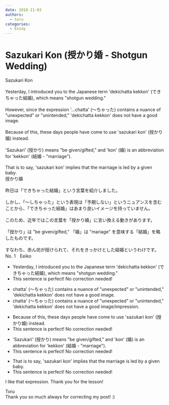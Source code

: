 ```yaml
---
date: 2018-11-03
authors:
  - toru
categories:
  - Essay
---
```


<h1 id="subject_show">Sazukari Kon (授かり婚 - Shotgun Wedding)</h1>
<div class="date" hidden>Nov 3, 2018 23:32</div>
<div id="post"><div id="body_show_ori">
Sazukari Kon<br/><br/>Yesterday, I introduced you to the Japanese term 'dekichatta kekkon' (できちゃった結婚), which means "shotgun wedding."<br/><br/>However, since the expression '...chatta' (～ちゃった) contains a nuance of "unexpected" or "unintended," 'dekichatta kekkon' does not have a good image.<br/><br/>Because of this, these days people have come to use 'sazukari kon' (授かり婚) instead.<br/><br/>'Sazukari' (授かり) means "be given/gifted," and 'kon' (婚) is an abbreviation for 'kekkon' (結婚 - "marriage").<br/><br/>That is to say, 'sazukari kon' implies that the marriage is led by a given baby.
</div></div>

<!-- more -->

<div id="post_ja"><div id="body_show_mo">
授かり婚<br/><br/>昨日は「できちゃった結婚」という言葉を紹介しました。<br/><br/>しかし、「～しちゃった」という表現は「予期しない」というニュアンスを含むことから、「できちゃった結婚」はあまり良いイメージを持っていません。<br/><br/>このため、近年ではこの言葉を「授かり婚」に言い換える動きがあります。<br/><br/>「授かり」は "be given/gifted," 「婚」は "mariage" を意味する「結婚」を略したものです。<br/><br/>すなわち、赤ん坊が授けられて、それをきっかけとした結婚というわけです。
</div></div>
<div id="block"><div class="first_name"> No. 1　<span class="just_name">Eeiko</span></div><div id="block2">
<ul class="correction_field">
<li class="incorrect">Yesterday, I introduced you to the Japanese term 'dekichatta kekkon' (できちゃった結婚), which means "shotgun wedding."</li>
<li class="corrected perfect">This sentence is perfect! No correction needed!</li>
</ul>
<ul class="correction_field">
<li class="incorrect">chatta' (～ちゃった) contains a nuance of "unexpected" or "unintended," 'dekichatta kekkon' does not have a good image.</li>
<li class="corrected correct">
chatta' (～ちゃった) contains a nuance of "unexpected" or "unintended," 'dekichatta kekkon' does not have a good image/impression.
</li>
</ul>
<ul class="correction_field">
<li class="incorrect">Because of this, these days people have come to use 'sazukari kon' (授かり婚) instead.</li>
<li class="corrected perfect">This sentence is perfect! No correction needed!</li>
</ul>
<ul class="correction_field">
<li class="incorrect">'Sazukari' (授かり) means "be given/gifted," and 'kon' (婚) is an abbreviation for 'kekkon' (結婚 - "marriage").</li>
<li class="corrected perfect">This sentence is perfect! No correction needed!</li>
</ul>
<ul class="correction_field">
<li class="incorrect">That is to say, 'sazukari kon' implies that the marriage is led by a given baby.</li>
<li class="corrected perfect">This sentence is perfect! No correction needed!</li>
</ul>
<p class="comment_small">
 I like that expression. Thank you for the lesson!
</p>

</div><div class="name"><span class="just_name">Toru</span><br>
Thank you so much always for correcting my post! :)
</div>
</div>
